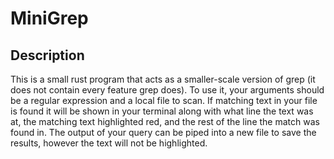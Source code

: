 # MiniGrep

## Description
This is a small rust program that acts as a smaller-scale version of grep (it does not contain every feature grep does). 
To use it, your arguments should be a regular expression and a local file to scan. If matching text in your file is found it will be shown in your terminal along with what line the text was at, the matching text highlighted red, and the rest of the line the match was found in. The output of your query can be piped into a new file to save the results, however the text will not be highlighted. 
